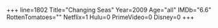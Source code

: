 +++
line=1802
Title="Changing Seas"
Year=2009
Age="all"
IMDb="6.6"
RottenTomatoes=""
Netflix=1
Hulu=0
PrimeVideo=0
Disney=0
+++

